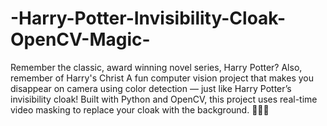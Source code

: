 # -Harry-Potter-Invisibility-Cloak-OpenCV-Magic-
Remember the classic, award winning novel series, Harry Potter?
Also, remember of Harry's Christ
A fun computer vision project that makes you disappear on camera using color detection — just like Harry Potter’s invisibility cloak! Built with Python and OpenCV, this project uses real-time video masking to replace your cloak with the background. 🧙‍♂️✨

